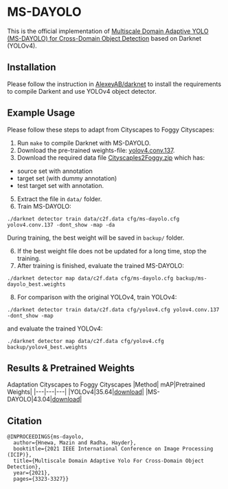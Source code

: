 # MS-DAYOLO
This is the official implementation of [Multiscale Domain Adaptive YOLO (MS-DAYOLO) for Cross-Domain Object Detection](https://ieeexplore.ieee.org/document/9506039) based on Darknet (YOLOv4).

## Installation
Please follow the instruction in [AlexeyAB/darknet](https://github.com/AlexeyAB/darknet) to install the requirements to compile Darkent and use YOLOv4 object detector. 

## Example Usage
Please follow these steps to adapt from Cityscapes to Foggy Cityscapes:

1. Run `make` to compile Darknet with MS-DAYOLO.
2. Download the pre-trained weights-file: [yolov4.conv.137](https://github.com/AlexeyAB/darknet/releases/download/darknet_yolo_v3_optimal/yolov4.conv.137).
3. Download the required data file [Cityscaples2Foggy.zip](https://drive.google.com/file/d/1NqXY9iXXQOCPvbYpS9l8Yk66-nGzlMwQ/view?usp=sharing) which has:
- source set with annotation
- target set (with dummy annotation)
- test target set with annotation.
5. Extract the file in `data/` folder.
6. Train MS-DAYOLO:
```
./darknet detector train data/c2f.data cfg/ms-dayolo.cfg yolov4.conv.137 -dont_show -map -da
```
During training, the best weight will be saved in `backup/` folder.

6. If the best weight file does not be updated for a long time, stop the training.
7. After training is finished, evaluate the trained MS-DAYOLO:
```
./darknet detector map data/c2f.data cfg/ms-dayolo.cfg backup/ms-dayolo_best.weights
```
8. For comparison with the original YOLOv4, train YOLOv4:
```
./darknet detector train data/c2f.data cfg/yolov4.cfg yolov4.conv.137 -dont_show -map
```
and evaluate the trained YOLOv4:
```
./darknet detector map data/c2f.data cfg/yolov4.cfg backup/yolov4_best.weights
```

## Results & Pretrained Weights
Adaptation Cityscapes to Foggy Cityscapes
|Method| mAP|Pretrained Weights|
|---|---|---|
|YOLOv4|35.64|[download](https://drive.google.com/file/d/18__pgkEWbLAmTE1veYpgn6YG6NmU1P7u/view?usp=sharing)|
|MS-DAYOLO|43.04|[download](https://drive.google.com/file/d/1oTnIRw9kZOTcqJyhK0O3rwD0GZfGRPsP/view?usp=sharing)|


## Citation
```
@INPROCEEDINGS{ms-dayolo,
  author={Hnewa, Mazin and Radha, Hayder},
  booktitle={2021 IEEE International Conference on Image Processing (ICIP)}, 
  title={Multiscale Domain Adaptive Yolo For Cross-Domain Object Detection}, 
  year={2021},
  pages={3323-3327}}
```
